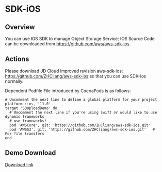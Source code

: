# SDK-iOS

## Overview

You can use IOS SDK to manage Object Storage Service; IOS Source Code can be downloaded from https://github.com/aws/aws-sdk-ios.

## Actions

Please download JD Cloud improved revision aws-sdk-ios: https://github.com/ZHCliang/aws-sdk-ios so that you can use SDK-Ios normally.

Dependent Podfile File introduced by CocoaPods is as follows:
```
# Uncomment the next line to define a global platform for your project
platform :ios, '11.0'
target 'S3UploadDemo' do
  # Uncomment the next line if you're using Swift or would like to use dynamic frameworks
  # use_frameworks!
  pod 'AWSCore', git: 'https://github.com/ZHCliang/aws-sdk-ios.git'
  pod 'AWSS3', git: 'https://github.com/ZHCliang/aws-sdk-ios.git'   # For file transfers
end
```

## Demo Download

[Download link](http://s3-sdk-demo.oss.cn-north-1.jcloudcs.com/ios-sdk/S3UploadDemo-v1.zip)

